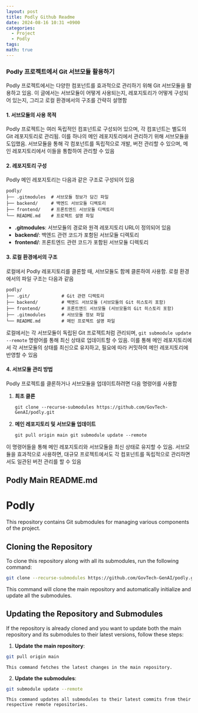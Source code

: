 ```yaml
---
layout: post
title: Podly Github Readme
date: 2024-08-16 10:31 +0900
categories:
  - Project
  - Podly
tags: 
math: true
---
```

### Podly 프로젝트에서 Git 서브모듈 활용하기

Podly 프로젝트에서는 다양한 컴포넌트를 효과적으로 관리하기 위해 Git 서브모듈을 활용하고 있음. 이 글에서는 서브모듈이 어떻게 사용되는지, 레포지토리가 어떻게 구성되어 있는지, 그리고 로컬 환경에서의 구조를 간략히 설명함

#### 1. 서브모듈의 사용 목적

Podly 프로젝트는 여러 독립적인 컴포넌트로 구성되어 있으며, 각 컴포넌트는 별도의 Git 레포지토리로 관리됨. 이를 하나의 메인 레포지토리에서 관리하기 위해 서브모듈을 도입했음. 서브모듈을 통해 각 컴포넌트를 독립적으로 개발, 버전 관리할 수 있으며, 메인 레포지토리에서 이들을 통합하여 관리할 수 있음

#### 2. 레포지토리 구성

Podly 메인 레포지토리는 다음과 같은 구조로 구성되어 있음


```
podly/ 
├── .gitmodules  # 서브모듈 정보가 담긴 파일 
├── backend/     # 백엔드 서브모듈 디렉토리 
├── frontend/    # 프론트엔드 서브모듈 디렉토리 
└── README.md    # 프로젝트 설명 파일
```


- **.gitmodules**: 서브모듈의 경로와 원격 레포지토리 URL이 정의되어 있음
- **backend/**: 백엔드 관련 코드가 포함된 서브모듈 디렉토리
- **frontend/**: 프론트엔드 관련 코드가 포함된 서브모듈 디렉토리

#### 3. 로컬 환경에서의 구조

로컬에서 Podly 레포지토리를 클론할 때, 서브모듈도 함께 클론하여 사용함. 로컬 환경에서의 파일 구조는 다음과 같음


```
podly/ 
├── .git/            # Git 관련 디렉토리 
├── backend/         # 백엔드 서브모듈 (서브모듈의 Git 히스토리 포함) 
├── frontend/        # 프론트엔드 서브모듈 (서브모듈의 Git 히스토리 포함) 
├── .gitmodules      # 서브모듈 정보 파일 
└── README.md        # 메인 프로젝트 설명 파일
```
로컬에서는 각 서브모듈이 독립된 Git 프로젝트처럼 관리되며, `git submodule update --remote` 명령어를 통해 최신 상태로 업데이트할 수 있음. 이를 통해 메인 레포지토리에서 각 서브모듈의 상태를 최신으로 유지하고, 필요에 따라 커밋하여 메인 레포지토리에 반영할 수 있음

#### 4. 서브모듈 관리 방법

Podly 프로젝트를 클론하거나 서브모듈을 업데이트하려면 다음 명령어를 사용함

1. **최초 클론**
    
    
    `git clone --recurse-submodules https://github.com/GovTech-GenAI/podly.git`
    
2. **메인 레포지토리 및 서브모듈 업데이트**
    
    
    `git pull origin main git submodule update --remote`
    

이 명령어들을 통해 메인 레포지토리와 서브모듈을 최신 상태로 유지할 수 있음. 서브모듈을 효과적으로 사용하면, 대규모 프로젝트에서도 각 컴포넌트를 독립적으로 관리하면서도 일관된 버전 관리를 할 수 있음



## Podly Main README.md

# Podly  
This repository contains Git submodules for managing various components of the project.  

## Cloning the Repository  

To clone this repository along with all its submodules, run the following command:  
```bash 
git clone --recurse-submodules https://github.com/GovTech-GenAI/podly.git
```

This command will clone the main repository and automatically initialize and update all the submodules.


## Updating the Repository and Submodules

If the repository is already cloned and you want to update both the main repository and its submodules to their latest versions, follow these steps:

1. **Update the main repository**:

```bash
git pull origin main
```

	This command fetches the latest changes in the main repository.
    
2. **Update the submodules**:
    
```bash
git submodule update --remote
```

    This command updates all submodules to their latest commits from their respective remote repositories.